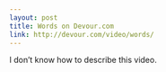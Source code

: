 ```yaml
---
layout: post
title: Words on Devour.com
link: http://devour.com/video/words/
---
```

I don’t know how to describe this video.
